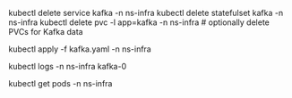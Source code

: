 kubectl delete service kafka -n ns-infra
kubectl delete statefulset kafka -n ns-infra
kubectl delete pvc -l app=kafka -n ns-infra  # optionally delete PVCs for Kafka data

kubectl apply -f kafka.yaml -n ns-infra

kubectl logs -n ns-infra kafka-0

kubectl get pods -n ns-infra